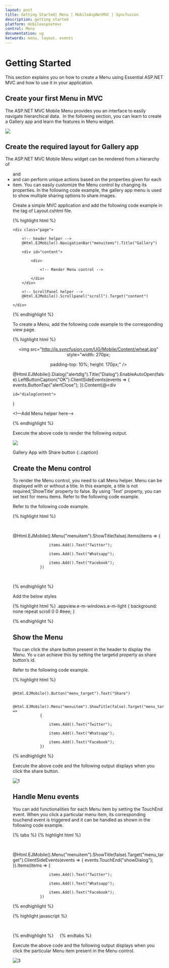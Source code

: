 ```yaml
---
layout: post
title: Getting Started| Menu | MobileAspNetMVC | Syncfusion
description: getting started
platform: mobileaspnetmvc
control: Menu
documentation: ug
ketwords: menu, layout. events
---
```


# Getting Started

This section explains you on how to create a Menu using Essential ASP.NET MVC and how to use it in your application.

## Create your first Menu in MVC

The ASP.NET MVC Mobile Menu provides you an interface to easily navigate hierarchical data.  In the following section, you can learn to create a Gallery app and learn the features in Menu widget. 

![](Getting-Started_images/Getting-Started_img1.png)


## Create the required layout for Gallery app

The ASP.NET MVC Mobile Menu widget can be rendered from a hierarchy of <ul> and <li> and can perform unique actions based on the properties given for each <li> item. You can easily customize the Menu control by changing its properties. In the following code example, the gallery app menu is used to show multiple sharing options to share images.

Create a simple MVC application and add the following code example in the <body> tag of Layout.cshtml file.

{% highlight html %}

    <div class="page">

        <!-- header helper -->
        @Html.EJMobile().NavigationBar("menuitems").Title("Gallery")

        <div id="content">

            <div>

                <!-- Render Menu control -->

            </div>
        </div>

        <!-- ScrollPanel helper -->
        @Html.EJMobile().Scrollpanel("scroll").Target("content")

    </div>


{% endhighlight %}


To create a Menu, add the following code example to the corresponding view page.

{% highlight html %}

<!-- Add Gallery image -->

<div align="center">

<img src="http://js.syncfusion.com/UG/Mobile/Content/wheat.jpg" style="width: 270px;

padding-top: 10%; height: 170px;" /></div>

<!-- dialog helper -->

@Html.EJMobile().Dialog("alertdlg").Title("Dialog").EnableAutoOpen(false).LeftButtonCaption("OK").ClientSideEvents(events => { events.ButtonTap("alertClose"); }).Content(@<div

    id="dialogContent">

</div>)

<!—Add Menu helper here-->

{% endhighlight %}

Execute the above code to render the following output.

![](Getting-Started_images/Getting-Started_img2.png)


Gallery App with Share button
{:.caption}

## Create the Menu control

To render the Menu control, you need to call Menu helper. Menu can be displayed with or without a title. In this example, a title is not required,'ShowTitle' property to false. By using 'Text' property, you can set text for menu items. Refer to the following code example. 

Refer to the following code example.

{% highlight html %}

 <!-- Menu helper -->

 @Html.EJMobile().Menu("menuitem").ShowTitle(false).Items(items =>
                {

                    items.Add().Text("Twitter");

                    items.Add().Text("Whatsapp");

                    items.Add().Text("Facebook");
                })
 

{% endhighlight %}

Add the below styles

{% highlight html %}
        .appview.e-m-windows.e-m-light {
            background: none repeat scroll 0 0 #eee;
        }

{% endhighlight %}

## Show the Menu

You can click the share button present in the header to display the Menu. Yo u can achieve this by setting the targetid property as share button’s id. 

Refer to the following code example.

{% highlight html %}

                    @Html.EJMobile().Button("menu_target").Text("Share")

                    @Html.EJMobile().Menu("menuitem").ShowTitle(false).Target("menu_target").Items(items =>
                {

                    items.Add().Text("Twitter");

                    items.Add().Text("Whatsapp");

                    items.Add().Text("Facebook");
                })


{% endhighlight %}


Execute the above code and the following output displays when you click the share button.



![1](Getting-Started_images/Getting-Started_img3.png)



## Handle Menu events

You can add functionalities for each Menu item by setting the TouchEnd event. When you click a particular menu item, its corresponding touchend event is triggered and it can be handled as shown in the following code example.


{% tabs %}
{% highlight html %}
<!-- Menu helper -->        
  @Html.EJMobile().Menu("menuitem").ShowTitle(false).Target("menu_target").ClientSideEvents(events => { events.TouchEnd("showDialog"); }).Items(items =>
                {

                    items.Add().Text("Twitter");

                    items.Add().Text("Whatsapp");

                    items.Add().Text("Facebook");
                })

 {% endhighlight %} 

{% highlight javascript %} 
<script>      
//object declaration        
$(document).ready(function () 
{            window.menuObject = $("#menuitem").data("ejmMenu");
 // create object for menu.           
 window.dialogObject = $("#alertdlg").data("ejmDialog"); 
 // create object for dialog.          
 if (ej.isWindows() && ej.isMobile())               
 $("#menuitem").ejmMenu("model.theme", "light");        });
 //handling menu action <br>        
 //to show Dialog       
  function showDialog(args) 
 {            var text = args.text;
  //to get menu item text           
 $("#dialogContent").append("Content shared in " + text + " successfully"); 
 // add content to dialog           
 window.menuObject.hide(); 
 // to hide menu            
 window.dialogObject.open(); 
 //to open dialog        
 }        
 //to close dialog       
  function alertClose(args)
 {           
 $("#dialogContent").empty(); 
 //to empty the dialog content          
   window.dialogObject.close(); 
 //to close dialog       
 } 
 </script> 
 {% endhighlight %}    
{% endtabs %}


Execute the above code and the following output displays when you click the particular Menu item present in the Menu control.



![3](Getting-Started_images/Getting-Started_img4.png)



